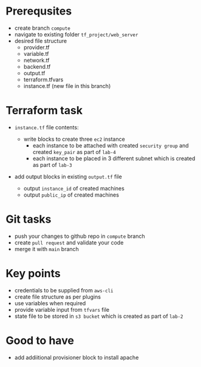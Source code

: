 # Prerequsites
- create branch `compute`
- navigate to existing folder `tf_project/web_server`
- desired file structure
  * provider.tf
  * variable.tf
  * network.tf
  * backend.tf
  * output.tf
  * terraform.tfvars
  * instance.tf (new file in this branch)

# Terraform task
- `instance.tf` file contents:
  * write blocks to create three `ec2` instance 
    - each instance to be attached with created `security group` and created `key_pair` as part of `lab-4`
    - each instance to be placed in 3 different subnet which is created as part of `lab-3`

- add output blocks in existing `output.tf` file
  * output `instance_id` of created machines
  * output `public_ip` of created machines

# Git tasks
- push your changes to github repo in `compute` branch
- create `pull request` and validate your code
- merge it with `main` branch

# Key points
- credentials to be supplied from `aws-cli`
- create file structure as per plugins
- use variables when required
- provide variable input from `tfvars` file
- state file to be stored in `s3 bucket` which is created as part of `lab-2`

# Good to have
- add addiitional provisioner block to install apache
